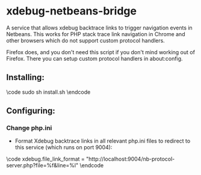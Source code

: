 xdebug-netbeans-bridge
======================

A service that allows xdebug backtrace links to trigger navigation events in Netbeans. 
This works for PHP stack trace link navigation in Chrome and other browsers which do not support custom protocol handlers. 

Firefox does, and you don't need this script if you don't mind working
out of Firefox. There you can setup custom protocol handlers in about:config. 


## Installing: 

\code
sudo sh install.sh
\endcode

## Configuring: 

### Change php.ini

- Format Xdebug backtrace links in all relevant php.ini files to redirect to this service (which runs on port 9004): 

\code
xdebug.file_link_format = "http://localhost:9004/nb-protocol-server.php?file=%f&line=%l"
\endcode
